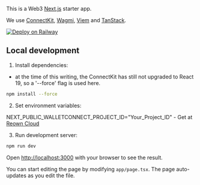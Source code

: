 This is a Web3 [Next.js](https://nextjs.org) starter app.

We use [ConnectKit](https://family.co/docs/connectkit), [Wagmi](https://wagmi.sh/), [Viem](https://viem.sh/) and [TanStack](https://tanstack.com/).


[![Deploy on Railway](https://railway.com/button.svg)](https://railway.com/deploy/T7csdY?referralCode=xI5enq&utm_medium=integration&utm_source=template&utm_campaign=generic)


## Local development

1. Install dependencies:

* at the time of this writing, the ConnectKit has still not upgraded to React 19, so a '--force' flag is used here.

```bash
npm install --force
```

2. Set environment variables:

NEXT_PUBLIC_WALLETCONNECT_PROJECT_ID="Your_Project_ID" - Get at [Reown Cloud](https://dashboard.reown.com)

3. Run development server:

```bash
npm run dev
```

Open [http://localhost:3000](http://localhost:3000) with your browser to see the result.

You can start editing the page by modifying `app/page.tsx`. The page auto-updates as you edit the file.